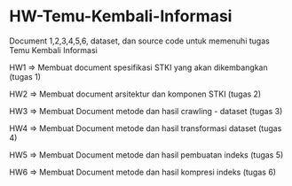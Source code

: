 # HW-Temu-Kembali-Informasi
Document 1,2,3,4,5,6, dataset, dan source code untuk memenuhi tugas Temu Kembali Informasi


HW1 => Membuat document spesifikasi STKI yang akan dikembangkan (tugas 1)

HW2 => Membuat document arsitektur dan komponen STKI (tugas 2)

HW3 => Membuat Document metode dan hasil crawling - dataset (tugas 3)

HW4 => Membuat Document  metode dan hasil transformasi dataset (tugas 4)

HW5 => Membuat Document  metode dan hasil pembuatan indeks (tugas 5)

HW6 => Membuat Document  metode dan hasil kompresi indeks (tugas 6)
